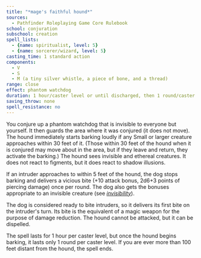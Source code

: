 ```yaml
---
title: "*mage's faithful hound*"
sources:
  - Pathfinder Roleplaying Game Core Rulebook
school: conjuration
subschool: creation
spell_lists:
  - {name: spiritualist, level: 5}
  - {name: sorcerer/wizard, level: 5}
casting_time: 1 standard action
components:
  - V
  - S
  - M (a tiny silver whistle, a piece of bone, and a thread)
range: close
effect: phantom watchdog
duration: 1 hour/caster level or until discharged, then 1 round/caster level; see text
saving_throw: none
spell_resistance: no
---
```


You conjure up a phantom watchdog that is invisible to everyone but yourself. It then guards the area where it was conjured (it does not move). The hound immediately starts barking loudly if any Small or larger creature approaches within 30 feet of it. (Those within 30 feet of the hound when it is conjured may move about in the area, but if they leave and return, they activate the barking.) The hound sees invisible and ethereal creatures. It does not react to figments, but it does react to shadow illusions.

If an intruder approaches to within 5 feet of the hound, the dog stops barking and delivers a vicious bite (+10 attack bonus, 2d6+3 points of piercing damage) once per round. The dog also gets the bonuses appropriate to an invisible creature (see [*invisibility*](/spells/invisibility/)).

The dog is considered ready to bite intruders, so it delivers its first bite on the intruder's turn. Its bite is the equivalent of a magic weapon for the purpose of damage reduction. The hound cannot be attacked, but it can be dispelled.

The spell lasts for 1 hour per caster level, but once the hound begins barking, it lasts only 1 round per caster level. If you are ever more than 100 feet distant from the hound, the spell ends.

